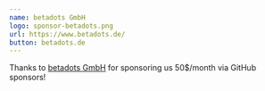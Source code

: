 ```yaml
---
name: betadots GmbH
logo: sponsor-betadots.png
url: https://www.betadots.de/
button: betadots.de
---
```

Thanks to [betadots GmbH](https://www.betadots.de/) for sponsoring us 50$/month via GitHub sponsors!
